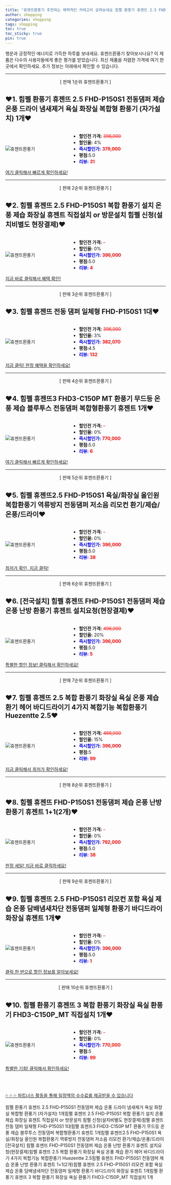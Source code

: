 ```yaml
---
title: "휴젠뜨환풍기 추천하는 매력적인 카테고리 살펴보세요 힘펠 환풍기 휴젠뜨 2.5 FHD-P150S1"
author: shopping
categories: shopping
tags: shopping
toc: true
toc_sticky: true
pin: true
---
```

행운과 긍정적인 에너지로 가득한 하루를 보내세요. 휴젠뜨환풍기 찾아보시나요? 이 제품은 다수의 사용자들에게 좋은 평가를 받았습니다. 최신 제품을 저렴한 가격에 여기 한 곳에서 확인하세요. 추가 정보는 아래에서 확인할 수 있습니다.

---
<p class="toplist" style="margin: 0 auto; display: block; width: fit-content;">[ 판매 1순위 휴젠뜨환풍기 ]</p>

<h2><strong>❤️1. 힘펠 환풍기 휴젠뜨 2.5 FHD-P150S1 전동댐퍼 제습 온풍 드라이 냄새제거 욕실 화장실 복합형 환풍기 (자가설치) 1개❤️</strong></h2>

<div style="display: flex; align-items: center;">
    <div style="flex: 0.4;">
        <img src="https://thumbnail7.coupangcdn.com/thumbnails/remote/230x230ex/image/vendor_inventory/21e1/b086a2240829d0e20620263b3a22f6157cfba5de2cf004fd87e8665c7f32.JPG" alt="휴젠뜨환풍기" style="max-width: 100%;">
    </div>
    <div style="flex: 0.6; margin-left: 10px;">
        <ul>
            <li><strong>할인전 가격:</strong> <del style="color: red;">396,000</del></li>
            <li><strong>할인율:</strong> 4%</li>
            <li><span style='color:blue'><strong>즉시할인가:</strong></span> <span style='color:red'><strong>379,000</strong></span></li>
            <li><strong>평점:</strong>5.0</li>
            <li><span style='color:blue'><strong>리뷰:</strong></span> <span style='color:red'><strong>31</strong></span></li>
        </ul>
    </div>
</div>
<div class="center">
    <a href="https://William4Davisa.github.io?lptag=AF9450613&subid=githubio&pageKey=7522490544&traceid=V0-153&itemId=19732792766&vendorItemId=86295730656" class="myButton">
        여기 클릭해서 빠르게 확인하세요!
    </a>
</div>


---
<p class="toplist" style="margin: 0 auto; display: block; width: fit-content;">[ 판매 2순위 휴젠뜨환풍기 ]</p>

<h2><strong>❤️2. 힘펠 휴젠뜨 2.5 FHD-P150S1 복합 환풍기 설치 온풍 제습 화장실 휴젠트 직접설치 or 방문설치 힘펠 신청(설치비별도 현장결제)❤️</strong></h2>

<div style="display: flex; align-items: center;">
    <div style="flex: 0.4;">
        <img src="https://thumbnail8.coupangcdn.com/thumbnails/remote/230x230ex/image/vendor_inventory/7957/57cb838eea6938e27d369c98f649157bab0ccfb635f87729b5cc9439e03a.png" alt="휴젠뜨환풍기" style="max-width: 100%;">
    </div>
    <div style="flex: 0.6; margin-left: 10px;">
        <ul>
            <li><strong>할인전 가격:</strong> <del style="color: red;">-</del></li>
            <li><strong>할인율:</strong> 0%</li>
            <li><span style='color:blue'><strong>즉시할인가:</strong></span> <span style='color:red'><strong>396,000</strong></span></li>
            <li><strong>평점:</strong>5.0</li>
            <li><span style='color:blue'><strong>리뷰:</strong></span> <span style='color:red'><strong>4</strong></span></li>
        </ul>
    </div>
</div>
<div class="center">
    <a href="https://William4Davisa.github.io?lptag=AF9450613&subid=githubio&pageKey=7974844412&traceid=V0-153&itemId=22104193121&vendorItemId=90389848763" class="myButton">
        지금 바로 클릭해서 혜택 확인!
    </a>
</div>


---
<p class="toplist" style="margin: 0 auto; display: block; width: fit-content;">[ 판매 3순위 휴젠뜨환풍기 ]</p>

<h2><strong>❤️3. 힘펠 휴젠뜨 전동 댐퍼 일체형 FHD-P150S1 1대❤️</strong></h2>

<div style="display: flex; align-items: center;">
    <div style="flex: 0.4;">
        <img src="https://thumbnail7.coupangcdn.com/thumbnails/remote/230x230ex/image/vendor_inventory/ff6d/e55e5f0f75a4290e4c1b34aeb674027b283d22888a9b89b6984879793b28.png" alt="휴젠뜨환풍기" style="max-width: 100%;">
    </div>
    <div style="flex: 0.6; margin-left: 10px;">
        <ul>
            <li><strong>할인전 가격:</strong> <del style="color: red;">396,000</del></li>
            <li><strong>할인율:</strong> 3%</li>
            <li><span style='color:blue'><strong>즉시할인가:</strong></span> <span style='color:red'><strong>382,070</strong></span></li>
            <li><strong>평점:</strong>4.5</li>
            <li><span style='color:blue'><strong>리뷰:</strong></span> <span style='color:red'><strong>132</strong></span></li>
        </ul>
    </div>
</div>
<div class="center">
    <a href="https://William4Davisa.github.io?lptag=AF9450613&subid=githubio&pageKey=6066072333&traceid=V0-153&itemId=11176852104&vendorItemId=90204423736" class="myButton">
        지금 클릭! 한정 혜택을 확인하세요!
    </a>
</div>


---
<p class="toplist" style="margin: 0 auto; display: block; width: fit-content;">[ 판매 4순위 휴젠뜨환풍기 ]</p>

<h2><strong>❤️4. 힘펠 휴젠뜨3 FHD3-C150P MT 환풍기 무드등 온풍 제습 블루투스 전동댐퍼 복합형환풍기 휴젠트 1개❤️</strong></h2>

<div style="display: flex; align-items: center;">
    <div style="flex: 0.4;">
        <img src="https://thumbnail7.coupangcdn.com/thumbnails/remote/230x230ex/image/vendor_inventory/f69b/87c3bfcb027b4165b43a021fc46ef0daf3cd1ef33d05de476dfaea7e5ec4.jpg" alt="휴젠뜨환풍기" style="max-width: 100%;">
    </div>
    <div style="flex: 0.6; margin-left: 10px;">
        <ul>
            <li><strong>할인전 가격:</strong> <del style="color: red;">-</del></li>
            <li><strong>할인율:</strong> 0%</li>
            <li><span style='color:blue'><strong>즉시할인가:</strong></span> <span style='color:red'><strong>770,000</strong></span></li>
            <li><strong>평점:</strong>5.0</li>
            <li><span style='color:blue'><strong>리뷰:</strong></span> <span style='color:red'><strong>6</strong></span></li>
        </ul>
    </div>
</div>
<div class="center">
    <a href="https://William4Davisa.github.io?lptag=AF9450613&subid=githubio&pageKey=6779165401&traceid=V0-153&itemId=15936305763&vendorItemId=90467005166" class="myButton">
        여기 클릭해서 빠르게 확인하세요!
    </a>
</div>


---
<p class="toplist" style="margin: 0 auto; display: block; width: fit-content;">[ 판매 5순위 휴젠뜨환풍기 ]</p>

<h2><strong>❤️5. 힘펠 휴젠뜨2.5 FHD-P150S1 욕실/화장실 올인원 복합환풍기 역류방지 전동댐퍼 저소음 리모컨 환기/제습/온풍/드라이❤️</strong></h2>

<div style="display: flex; align-items: center;">
    <div style="flex: 0.4;">
        <img src="https://thumbnail9.coupangcdn.com/thumbnails/remote/230x230ex/image/vendor_inventory/2187/db722478143f09bd99cf1d8419abab8e32b92ad384081ec274e24dc5c2e7.jpg" alt="휴젠뜨환풍기" style="max-width: 100%;">
    </div>
    <div style="flex: 0.6; margin-left: 10px;">
        <ul>
            <li><strong>할인전 가격:</strong> <del style="color: red;">-</del></li>
            <li><strong>할인율:</strong> 0%</li>
            <li><span style='color:blue'><strong>즉시할인가:</strong></span> <span style='color:red'><strong>396,000</strong></span></li>
            <li><strong>평점:</strong>5.0</li>
            <li><span style='color:blue'><strong>리뷰:</strong></span> <span style='color:red'><strong>38</strong></span></li>
        </ul>
    </div>
</div>
<div class="center">
    <a href="https://William4Davisa.github.io?lptag=AF9450613&subid=githubio&pageKey=6366062956&traceid=V0-153&itemId=13461788319&vendorItemId=87923054657" class="myButton">
        최저가 확인, 지금 클릭!
    </a>
</div>


---
<p class="toplist" style="margin: 0 auto; display: block; width: fit-content;">[ 판매 6순위 휴젠뜨환풍기 ]</p>

<h2><strong>❤️6. [전국설치] 힘펠 휴젠뜨 FHD-P150S1 전동댐퍼 제습 온풍 난방 환풍기 휴젠트 설치요청(현장결제)❤️</strong></h2>

<div style="display: flex; align-items: center;">
    <div style="flex: 0.4;">
        <img src="https://thumbnail10.coupangcdn.com/thumbnails/remote/230x230ex/image/vendor_inventory/38d5/3ce8b45160277220d464cc07aa2bc16cb26af867be74fbcc2ab3fef7ce0d.jpg" alt="휴젠뜨환풍기" style="max-width: 100%;">
    </div>
    <div style="flex: 0.6; margin-left: 10px;">
        <ul>
            <li><strong>할인전 가격:</strong> <del style="color: red;">496,000</del></li>
            <li><strong>할인율:</strong> 20%</li>
            <li><span style='color:blue'><strong>즉시할인가:</strong></span> <span style='color:red'><strong>396,000</strong></span></li>
            <li><strong>평점:</strong>5.0</li>
            <li><span style='color:blue'><strong>리뷰:</strong></span> <span style='color:red'><strong>5</strong></span></li>
        </ul>
    </div>
</div>
<div class="center">
    <a href="https://William4Davisa.github.io?lptag=AF9450613&subid=githubio&pageKey=7854064309&traceid=V0-153&itemId=21415339048&vendorItemId=88471619648" class="myButton">
        특별한 할인 정보! 클릭해서 확인하세요!
    </a>
</div>


---
<p class="toplist" style="margin: 0 auto; display: block; width: fit-content;">[ 판매 7순위 휴젠뜨환풍기 ]</p>

<h2><strong>❤️7. 힘펠 휴젠뜨 2.5 복합 환풍기 화장실 욕실 온풍 제습 환기 헤어 바디드라이기 4가지 복합기능 복합환풍기 Huezentte 2.5❤️</strong></h2>

<div style="display: flex; align-items: center;">
    <div style="flex: 0.4;">
        <img src="https://thumbnail6.coupangcdn.com/thumbnails/remote/230x230ex/image/vendor_inventory/b062/7a9abdc6869e7bb403520fa4159ce54cd13537d18f0b10035aa8f63f248d.jpg" alt="휴젠뜨환풍기" style="max-width: 100%;">
    </div>
    <div style="flex: 0.6; margin-left: 10px;">
        <ul>
            <li><strong>할인전 가격:</strong> <del style="color: red;">466,000</del></li>
            <li><strong>할인율:</strong> 15%</li>
            <li><span style='color:blue'><strong>즉시할인가:</strong></span> <span style='color:red'><strong>396,000</strong></span></li>
            <li><strong>평점:</strong>5</li>
            <li><span style='color:blue'><strong>리뷰:</strong></span> <span style='color:red'><strong>99</strong></span></li>
        </ul>
    </div>
</div>
<div class="center">
    <a href="https://William4Davisa.github.io?lptag=AF9450613&subid=githubio&pageKey=8222580295&traceid=V0-153&itemId=23638829782&vendorItemId=90664504000" class="myButton">
        지금 클릭해서 최저가 확인하세요!
    </a>
</div>


---
<p class="toplist" style="margin: 0 auto; display: block; width: fit-content;">[ 판매 8순위 휴젠뜨환풍기 ]</p>

<h2><strong>❤️8. 힘펠 휴젠뜨 FHD-P150S1 전동댐퍼 제습 온풍 난방 환풍기 휴젠트 1+1(2개)❤️</strong></h2>

<div style="display: flex; align-items: center;">
    <div style="flex: 0.4;">
        <img src="https://thumbnail6.coupangcdn.com/thumbnails/remote/230x230ex/image/vendor_inventory/309c/195f772312fafa586868a5edf05be715ea5e3578fd1516a0a4bc976e90ce.jpg" alt="휴젠뜨환풍기" style="max-width: 100%;">
    </div>
    <div style="flex: 0.6; margin-left: 10px;">
        <ul>
            <li><strong>할인전 가격:</strong> <del style="color: red;">-</del></li>
            <li><strong>할인율:</strong> 0%</li>
            <li><span style='color:blue'><strong>즉시할인가:</strong></span> <span style='color:red'><strong>792,000</strong></span></li>
            <li><strong>평점:</strong>5.0</li>
            <li><span style='color:blue'><strong>리뷰:</strong></span> <span style='color:red'><strong>38</strong></span></li>
        </ul>
    </div>
</div>
<div class="center">
    <a href="https://William4Davisa.github.io?lptag=AF9450613&subid=githubio&pageKey=6366062956&traceid=V0-153&itemId=20940835915&vendorItemId=88007145564" class="myButton">
        한정 세일! 지금 바로 클릭하세요!
    </a>
</div>


---
<p class="toplist" style="margin: 0 auto; display: block; width: fit-content;">[ 판매 9순위 휴젠뜨환풍기 ]</p>

<h2><strong>❤️9. 힘펠 휴젠뜨 2.5 FHD-P150S1 리모컨 포함 욕실 제습 온풍 담배냄새차단 전동댐퍼 일체형 환풍기 바디드라이 화장실 휴젠트 1개❤️</strong></h2>

<div style="display: flex; align-items: center;">
    <div style="flex: 0.4;">
        <img src="https://thumbnail7.coupangcdn.com/thumbnails/remote/230x230ex/image/vendor_inventory/edd3/4a739119ece143744381bcb5c11db35cc7db9e45d6dcc2ba7b56f5f31fe6.jpg" alt="휴젠뜨환풍기" style="max-width: 100%;">
    </div>
    <div style="flex: 0.6; margin-left: 10px;">
        <ul>
            <li><strong>할인전 가격:</strong> <del style="color: red;">-</del></li>
            <li><strong>할인율:</strong> 0%</li>
            <li><span style='color:blue'><strong>즉시할인가:</strong></span> <span style='color:red'><strong>396,000</strong></span></li>
            <li><strong>평점:</strong>5.0</li>
            <li><span style='color:blue'><strong>리뷰:</strong></span> <span style='color:red'><strong>1</strong></span></li>
        </ul>
    </div>
</div>
<div class="center">
    <a href="https://William4Davisa.github.io?lptag=AF9450613&subid=githubio&pageKey=8188012351&traceid=V0-153&itemId=23421009821&vendorItemId=88304899469" class="myButton">
        클릭 한 번으로 할인 정보를 알아보세요!
    </a>
</div>


---
<p class="toplist" style="margin: 0 auto; display: block; width: fit-content;">[ 판매 10순위 휴젠뜨환풍기 ]</p>

<h2><strong>❤️10. 힘펠 환풍기 휴젠뜨 3 복합 환풍기 화장실 욕실 환풍기 FHD3-C150P_MT 직접설치 1개❤️</strong></h2>

<div style="display: flex; align-items: center;">
    <div style="flex: 0.4;">
        <img src="https://thumbnail9.coupangcdn.com/thumbnails/remote/230x230ex/image/vendor_inventory/4a38/61bebf377b4edc07227469a749fd63ce3ea2493894c31eac9cdfbe944ea1.jpg" alt="휴젠뜨환풍기" style="max-width: 100%;">
    </div>
    <div style="flex: 0.6; margin-left: 10px;">
        <ul>
            <li><strong>할인전 가격:</strong> <del style="color: red;">-</del></li>
            <li><strong>할인율:</strong> 0%</li>
            <li><span style='color:blue'><strong>즉시할인가:</strong></span> <span style='color:red'><strong>770,000</strong></span></li>
            <li><strong>평점:</strong>5</li>
            <li><span style='color:blue'><strong>리뷰:</strong></span> <span style='color:red'><strong>99</strong></span></li>
        </ul>
    </div>
</div>
<div class="center">
    <a href="https://William4Davisa.github.io?lptag=AF9450613&subid=githubio&pageKey=6892540494&traceid=V0-153&itemId=16551349368&vendorItemId=90678991152" class="myButton">
        특별한 기회! 클릭해서 확인하세요!
    </a>
</div>

<br><br><br>[💦 💦 💦 파트너스 활동을 통해 일정액의 수수료를 제공받을 수 있습니다](https://link.coupang.com/a/bcpT2c)<br><br>힘펠 환풍기 휴젠뜨 2.5 FHD-P150S1 전동댐퍼 제습 온풍 드라이 냄새제거 욕실 화장실 복합형 환풍기 (자가설치) 1개힘펠 휴젠뜨 2.5 FHD-P150S1 복합 환풍기 설치 온풍 제습 화장실 휴젠트 직접설치 or 방문설치 힘펠 신청(설치비별도 현장결제)힘펠 휴젠뜨 전동 댐퍼 일체형 FHD-P150S1 1대힘펠 휴젠뜨3 FHD3-C150P MT 환풍기 무드등 온풍 제습 블루투스 전동댐퍼 복합형환풍기 휴젠트 1개힘펠 휴젠뜨2.5 FHD-P150S1 욕실/화장실 올인원 복합환풍기 역류방지 전동댐퍼 저소음 리모컨 환기/제습/온풍/드라이[전국설치] 힘펠 휴젠뜨 FHD-P150S1 전동댐퍼 제습 온풍 난방 환풍기 휴젠트 설치요청(현장결제)힘펠 휴젠뜨 2.5 복합 환풍기 화장실 욕실 온풍 제습 환기 헤어 바디드라이기 4가지 복합기능 복합환풍기 Huezentte 2.5힘펠 휴젠뜨 FHD-P150S1 전동댐퍼 제습 온풍 난방 환풍기 휴젠트 1+1(2개)힘펠 휴젠뜨 2.5 FHD-P150S1 리모컨 포함 욕실 제습 온풍 담배냄새차단 전동댐퍼 일체형 환풍기 바디드라이 화장실 휴젠트 1개힘펠 환풍기 휴젠뜨 3 복합 환풍기 화장실 욕실 환풍기 FHD3-C150P_MT 직접설치 1개